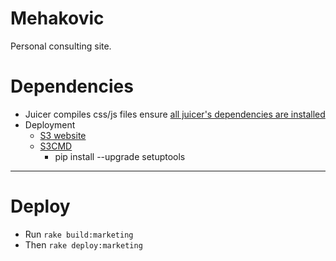 # Mehakovic

Personal consulting site.

# Dependencies

* Juicer compiles css/js files ensure [all juicer's dependencies are installed](https://github.com/cjohansen/juicer)
* Deployment
	- [S3 website](https://github.com/laurilehmijoki/s3_website)
	- [S3CMD](http://s3tools.org/s3cmd)
		* pip install --upgrade setuptools

***

# Deploy

* Run `rake build:marketing`
* Then `rake deploy:marketing`